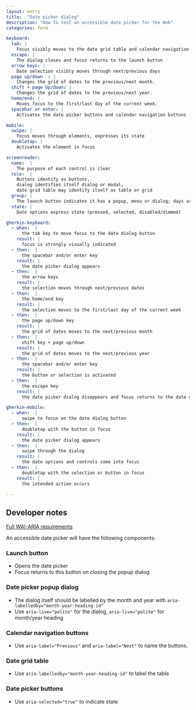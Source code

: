 ```yaml
---
layout: entry
title:  "Date picker dialog"
description: "How to test an accessible date picker for the Web"
categories: form

keyboard:
  tab: |
    Focus visibly moves to the date grid table and calendar navigation buttons
  escape: |
    The dialog closes and focus returns to the launch button
  arrow keys: |
    Date selection visibly moves through next/previous days
  page up/down	: | 
    Changes the grid of dates to the previous/next month.
  shift + page Up/down: |
    Changes the grid of dates to the previous/next year.
  home/end: |
    Moves focus to the first/last day of the current week.   
  spacebar or enter: |
    Activates the date picker buttons and calendar navigation buttons

mobile:
  swipe: |
    Focus moves through elements, expresses its state
  doubletap: |
    Activates the element in focus

screenreader:
  name:  |
    The purpose of each control is clear
  role:  |
    Buttons identify as buttons, 
    dialog identifies itself dialog or modal, 
    date grid table may identify itself as table or grid
  group: |
    The launch button indicates it has a popup, menu or dialog; days are announced with month and year
  state: |
    Date options express state (pressed, selected, disabled/dimmed)

gherkin-keyboard: 
  - when:  |
      the tab key to move focus to the date dialog button
    result: |
      focus is strongly visually indicated
  - then:  |
      the spacebar and/or enter key
    result: |
      the date picker dialog appears
  - then:  |
      the arrow keys
    result: |
      the selection moves through next/previous dates
  - then:  |
      the home/end key
    result: |
      the selection moves to the first/last day of the current week
  - then:  |
      the page up/down key
    result: |
      the grid of dates moves to the next/previous month
  - then:  |
      shift key + page up/down
    result: |
      the grid of dates moves to the next/previous year
  - then:  |
      the spacebar and/or enter key
    result: |
      the button or selection is activated
  - then:  |
      the escape key
    result: |
      the date picker dialog disappears and focus returns to the date dialog button

gherkin-mobile:
  - when:  |
      swipe to focus on the date dialog button
  - then:  |
      doubletap with the button in focus
    result: |
      the date picker dialog appears
  - then:  |
      swipe through the dialog
    result: |
      the date options and controls come into focus
  - then:  |
      doubletap with the selection or button in focus
    result: |
      the intended action occurs

---
```


## Developer notes

[Full WAI-ARIA requirements](https://www.w3.org/TR/wai-aria-practices/examples/dialog-modal/datepicker-dialog.html)

An accessible date picker will have the following components:
### Launch button
- Opens the date picker
- Focus returns to this button on closing the popup dialog

### Date picker popup dialog
- The dialog itself should be labelled by the month and year with `aria-labelledby="month-year-heading-id"`
- Use `aria-live="polite"` for the dialog, `aria-live="polite"` for month/year heading

### Calendar navigation buttons
- Use `aria-label="Previous"` and `aria-label="Next"` to name the buttons.

### Date grid table
- Use `aria-labelledby="month-year-heading-id"` to label the table

### Date picker buttons
  - Use `aria-selected="true"` to indicate state